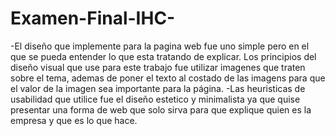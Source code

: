 # Examen-Final-IHC-

-El diseño que implemente para la pagina web fue uno simple pero en el que se pueda entender lo que esta tratando de explicar. Los principios del diseño visual que use para este trabajo fue utilizar imagenes que traten sobre el tema, ademas de poner el texto al costado de las imagens para que el valor de la imagen sea importante para la página.
-Las heuristicas de usabilidad que utilice fue el diseño estetico y minimalista ya que quise presentar una forma de web que solo sirva para que explique quien es la empresa y que es lo que hace.
